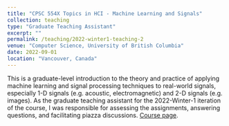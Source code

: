 ```yaml
---
title: "CPSC 554X Topics in HCI - Machine Learning and Signals"
collection: teaching
type: "Graduate Teaching Assistant"
excerpt: ""
permalink: /teaching/2022-winter1-teaching-2
venue: "Computer Science, University of British Columbia"
date: 2022-09-01
location: "Vancouver, Canada"
---
```


This is a graduate-level introduction to the theory and practice of applying machine learning and signal processing techniques to real-world signals, especially 1-D signals (e.g. acoustic, electromagnetic) and 2-D signals (e.g. images). As the graduate teaching assistant for the 2022-Winter-1 iteration of the course, I was responsible for assessing the assignments, answering questions, and facilitating piazza discussions. [Course page](https://courses.students.ubc.ca/cs/courseschedule?pname=subjarea&tname=subj-course&dept=CPSC&course=554X).